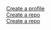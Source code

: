 [Create a profile](https://gh.io/profile)  
[Create a repo](https://gh.io/first-repo)  
[Create a repo](https://gh.io/collab-repo)  
